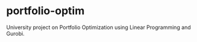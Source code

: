 # portfolio-optim
University project on Portfolio Optimization using Linear Programming and Gurobi.
